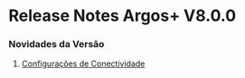 # Release Notes Argos+ V8.0.0

### Novidades da Versão

1. [Configurações de Conectividade](configuracoes-de-conectividade.md)

